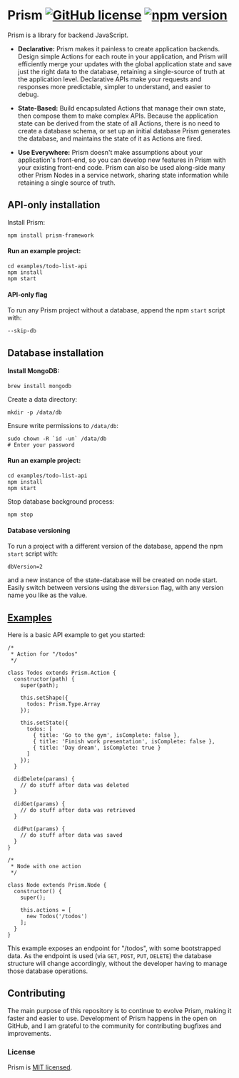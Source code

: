 # Prism [![GitHub license](https://img.shields.io/badge/license-MIT-blue.svg)](https://github.com/exactchange/prism/blob/master/LICENSE) [![npm version](https://img.shields.io/badge/npm-v1.3.2-brightgreen)](https://www.npmjs.com/package/prism-framework)

Prism is a library for backend JavaScript.

* **Declarative:** Prism makes it painless to create application backends. Design simple Actions for each route in your application, and Prism will efficiently merge your updates with the global application state and save just the right data to the database, retaining a single-source of truth at the application level. Declarative APIs make your requests and responses more predictable, simpler to understand, and easier to debug.

* **State-Based:** Build encapsulated Actions that manage their own state, then compose them to make complex APIs. Because the application state can be derived from the state of all Actions, there is no need to create a database schema, or set up an initial database Prism generates the database, and maintains the state of it as Actions are fired.

* **Use Everywhere:** Prism doesn't make assumptions about your application's front-end, so you can develop new features in Prism with your existing front-end code. Prism can also be used along-side many other Prism Nodes in a service network, sharing state information while retaining a single source of truth.

## API-only installation

Install Prism:
```
npm install prism-framework
```

#### Run an example project:
```
cd examples/todo-list-api
npm install
npm start
```

#### API-only flag

To run any Prism project without a database, append the npm `start` script with:
```
--skip-db
```

## Database installation

#### Install MongoDB:
```
brew install mongodb
```

Create a data directory:
```
mkdir -p /data/db
```

Ensure write permissions to `/data/db`:

```
sudo chown -R `id -un` /data/db
# Enter your password
```

#### Run an example project:
```
cd examples/todo-list-api
npm install
npm start
```

Stop database background process:
```
npm stop
```

#### Database versioning

To run a project with a different version of the database, append the npm `start` script with:
```
dbVersion=2
```
and a new instance of the state-database will be created on node start. Easily switch between versions using the `dbVersion` flag, with any version name you like as the value.

## [Examples](https://github.com/exactchange/prism-framework/tree/master/examples)

Here is a basic API example to get you started:

```
/*
 * Action for "/todos"
 */

class Todos extends Prism.Action {
  constructor(path) {
    super(path);

    this.setShape({
      todos: Prism.Type.Array
    });

    this.setState({
      todos: [
        { title: 'Go to the gym', isComplete: false },
        { title: 'Finish work presentation', isComplete: false },
        { title: 'Day dream', isComplete: true }
      ]
    });
  }

  didDelete(params) {
    // do stuff after data was deleted
  }

  didGet(params) {
    // do stuff after data was retrieved
  }

  didPut(params) {
    // do stuff after data was saved
  }
}
```

```
/*
 * Node with one action
 */

class Node extends Prism.Node {
  constructor() {
    super();

    this.actions = [
      new Todos('/todos')
    ];
  }
}
```

This example exposes an endpoint for "/todos", with some bootstrapped data. As the endpoint is used (via `GET`, `POST`, `PUT`, `DELETE`) the database structure will change accordingly, without the developer having to manage those database operations.

## Contributing

The main purpose of this repository is to continue to evolve Prism, making it faster and easier to use. Development of Prism happens in the open on GitHub, and I am grateful to the community for contributing bugfixes and improvements.

### License

Prism is [MIT licensed](./LICENSE).
